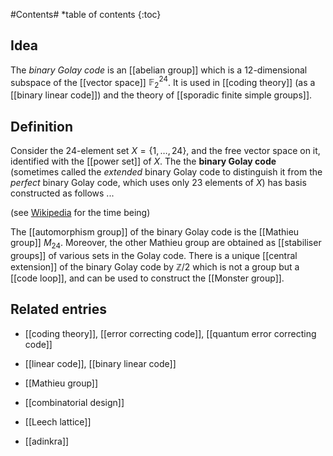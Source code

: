 
#Contents#
*table of contents
{:toc}

## Idea

The *binary Golay code* is an [[abelian group]] which is a 12-dimensional subspace of the [[vector space]] $\mathbb{F}_2^{24}$. It is used in [[coding theory]] (as a [[binary linear code]]) and the theory of [[sporadic finite simple groups]].

## Definition

Consider the 24-element set $X = \{1,\ldots,24\}$, and the free vector space on it, identified with the [[power set]] of $X$. The the **binary Golay code** (sometimes called the _extended_ binary Golay code to distinguish it from the _perfect_ binary Golay code, which uses only 23 elements of $X$) has basis constructed as follows ...

(see [Wikipedia](http://en.wikipedia.org/wiki/Binary_Golay_code) for the time being)

The [[automorphism group]] of the binary Golay code is the [[Mathieu group]] $M_{24}$. Moreover, the other Mathieu group are obtained as [[stabiliser groups]] of various sets in the Golay code. There is a unique [[central extension]] of the binary Golay code by $\mathbb{Z}/2$ which is not a group but a [[code loop]], and can be used to construct the [[Monster group]].


## Related entries

* [[coding theory]], [[error correcting code]], [[quantum error correcting code]]

* [[linear code]], [[binary linear code]]

* [[Mathieu group]]

* [[combinatorial design]]

* [[Leech lattice]]

* [[adinkra]] 



